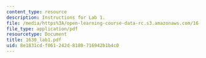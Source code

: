 ```yaml
---
content_type: resource
description: Instructions for Lab 1.
file: /media/https%3A/open-learning-course-data-rc.s3.amazonaws.com/16-30-estimation-and-control-of-aerospace-systems-spring-2004/8e1831cdf061242d8180716942b1b4c0_1630_lab1.pdf
file_type: application/pdf
resourcetype: Document
title: 1630_lab1.pdf
uid: 8e1831cd-f061-242d-8180-716942b1b4c0
---
```

